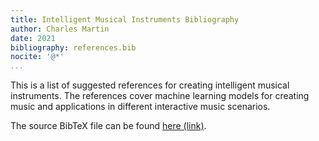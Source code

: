 ```yaml
---
title: Intelligent Musical Instruments Bibliography
author: Charles Martin
date: 2021
bibliography: references.bib
nocite: '@*'
...
```


This is a list of suggested references for creating intelligent musical instruments. The references cover machine learning models for creating music and applications in different interactive music scenarios.

The source BibTeX file can be found [here (link)](https://github.com/cpmpercussion/intelligent-musical-instruments-bib).
